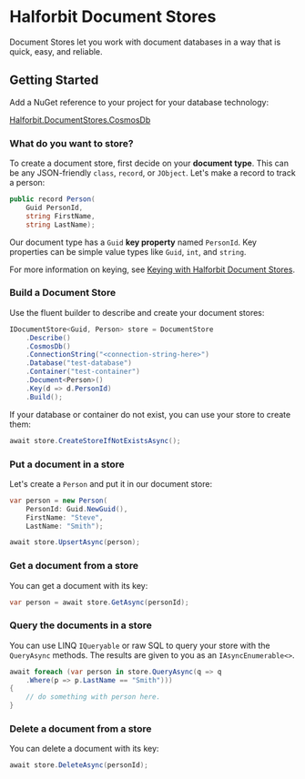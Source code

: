 # Halforbit Document Stores

Document Stores let you work with document databases in a way that is quick, easy, and reliable.

## Getting Started

Add a NuGet reference to your project for your database technology:

[Halforbit.DocumentStores.CosmosDb](https://www.nuget.org/packages/Halforbit.DocumentStores.CosmosDb)

### What do you want to store?

To create a document store, first decide on your **document type**. This can be any JSON-friendly `class`, `record`, or `JObject`. Let's make a record to track a person:

```csharp
public record Person(
    Guid PersonId,
    string FirstName,
    string LastName);
```

Our document type has a `Guid` **key property** named `PersonId`. Key properties can be simple value types like `Guid`, `int`, and `string`. 

For more information on keying, see [Keying with Halforbit Document Stores](keying.md).

### Build a Document Store

Use the fluent builder to describe and create your document stores:

```csharp
IDocumentStore<Guid, Person> store = DocumentStore
    .Describe()
    .CosmosDb()
    .ConnectionString("<connection-string-here>")
    .Database("test-database")
    .Container("test-container")
    .Document<Person>()
    .Key(d => d.PersonId)
    .Build();
```

If your database or container do not exist, you can use your store to create them:

```csharp
await store.CreateStoreIfNotExistsAsync();
```

### Put a document in a store

Let's create a `Person` and put it in our document store:

```csharp
var person = new Person(
    PersonId: Guid.NewGuid(),
    FirstName: "Steve",
    LastName: "Smith");

await store.UpsertAsync(person);
```

### Get a document from a store

You can get a document with its key:

```csharp
var person = await store.GetAsync(personId);
```

### Query the documents in a store

You can use LINQ `IQueryable` or raw SQL to query your store with the `QueryAsync` methods. The results are given to you as an `IAsyncEnumerable<>`.

```csharp
await foreach (var person in store.QueryAsync(q => q
    .Where(p => p.LastName == "Smith")))
{
    // do something with person here.
}
```

### Delete a document from a store

You can delete a document with its key:

```csharp
await store.DeleteAsync(personId);
```
